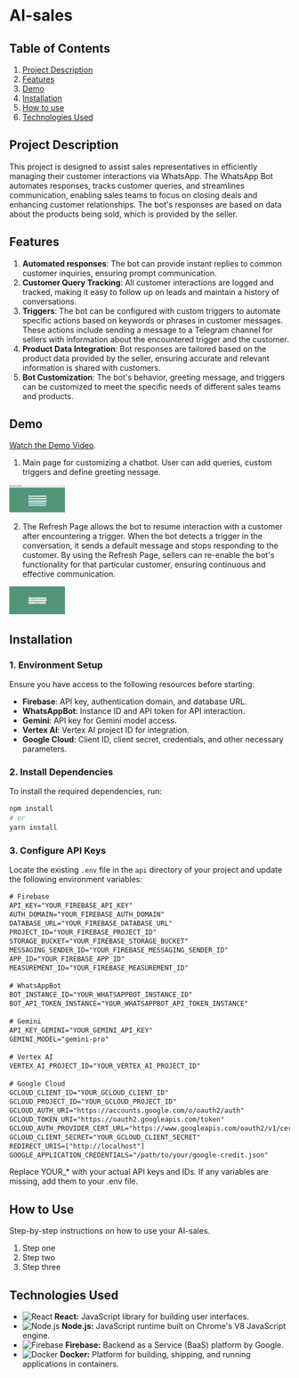 # AI-sales

## Table of Contents

1. [Project Description](#project-description)
2. [Features](#features)
3. [Demo](#demo)
4. [Installation](#installation)
6. [How to use](#usage)
7. [Technologies Used](#technologies-used)

## Project Description
This project is designed to assist sales representatives in efficiently managing their customer interactions via WhatsApp. The WhatsApp Bot automates responses, tracks customer queries, and streamlines communication, enabling sales teams to focus on closing deals and enhancing customer relationships. The bot's responses are based on data about the products being sold, which is provided by the seller.

## Features

1. **Automated responses**: The bot can provide instant replies to common customer inquiries, ensuring prompt communication.
2. **Customer Query Tracking**: All customer interactions are logged and tracked, making it easy to follow up on leads and maintain a history of conversations.
3. **Triggers**: The bot can be configured with custom triggers to automate specific actions based on keywords or phrases in customer messages. These actions include sending a message to a Telegram channel for sellers with information about the encountered trigger and the customer.
4. **Product Data Integration**: Bot responses are tailored based on the product data provided by the seller, ensuring accurate and relevant information is shared with customers.
5. **Bot Customization**: The bot's behavior, greeting message, and triggers can be customized to meet the specific needs of different sales teams and products.

## Demo

[Watch the Demo Video](https://drive.google.com/drive/home).

1. Main page for customizing a chatbot. User can add queries, custom triggers and define greeting nessage.

  <img src="screenshots/main_page.png" alt="Main Page" width="100" height="50"/>

2. The Refresh Page allows the bot to resume interaction with a customer after encountering a trigger. When the bot detects a trigger in the conversation, it sends a default message and stops responding to the customer. By using the Refresh Page, sellers can re-enable the bot's functionality for that particular customer, ensuring continuous and effective communication.

  <img src="screenshots/refresh_page.png" alt="Main Page" width="100" height="50"/>

## Installation

### 1. Environment Setup

Ensure you have access to the following resources before starting:

- **Firebase**: API key, authentication domain, and database URL.
- **WhatsAppBot**: Instance ID and API token for API interaction.
- **Gemini**: API key for Gemini model access.
- **Vertex AI**: Vertex AI project ID for integration.
- **Google Cloud**: Client ID, client secret, credentials, and other necessary parameters.

### 2. Install Dependencies

To install the required dependencies, run:

```bash
npm install
# or
yarn install
```

### 3. Configure API Keys

Locate the existing `.env` file in the `api` directory of your project and update the following environment variables:

```plaintext
# Firebase
API_KEY="YOUR_FIREBASE_API_KEY"
AUTH_DOMAIN="YOUR_FIREBASE_AUTH_DOMAIN"
DATABASE_URL="YOUR_FIREBASE_DATABASE_URL"
PROJECT_ID="YOUR_FIREBASE_PROJECT_ID"
STORAGE_BUCKET="YOUR_FIREBASE_STORAGE_BUCKET"
MESSAGING_SENDER_ID="YOUR_FIREBASE_MESSAGING_SENDER_ID"
APP_ID="YOUR_FIREBASE_APP_ID"
MEASUREMENT_ID="YOUR_FIREBASE_MEASUREMENT_ID"

# WhatsAppBot
BOT_INSTANCE_ID="YOUR_WHATSAPPBOT_INSTANCE_ID"
BOT_API_TOKEN_INSTANCE="YOUR_WHATSAPPBOT_API_TOKEN_INSTANCE"

# Gemini
API_KEY_GEMINI="YOUR_GEMINI_API_KEY"
GEMINI_MODEL="gemini-pro"

# Vertex AI
VERTEX_AI_PROJECT_ID="YOUR_VERTEX_AI_PROJECT_ID"

# Google Cloud
GCLOUD_CLIENT_ID="YOUR_GCLOUD_CLIENT_ID"
GCLOUD_PROJECT_ID="YOUR_GCLOUD_PROJECT_ID"
GCLOUD_AUTH_URI="https://accounts.google.com/o/oauth2/auth"
GCLOUD_TOKEN_URI="https://oauth2.googleapis.com/token"
GCLOUD_AUTH_PROVIDER_CERT_URL="https://www.googleapis.com/oauth2/v1/certs"
GCLOUD_CLIENT_SECRET="YOUR_GCLOUD_CLIENT_SECRET"
REDIRECT_URIS=["http://localhost"]
GOOGLE_APPLICATION_CREDENTIALS="/path/to/your/google-credit.json"
```

Replace YOUR_* with your actual API keys and IDs. If any variables are missing, add them to your .env file.

## How to Use

Step-by-step instructions on how to use your AI-sales.

1. Step one
2. Step two
3. Step three 

## Technologies Used

- <img src="https://upload.wikimedia.org/wikipedia/commons/a/a7/React-icon.svg" alt="React" width="50" height="50"/> **React:** JavaScript library for building user interfaces.
- <img src="https://upload.wikimedia.org/wikipedia/commons/d/d9/Node.js_logo.svg" alt="Node.js" width="50" height="50"/> **Node.js:** JavaScript runtime built on Chrome's V8 JavaScript engine.
- <img src="https://upload.wikimedia.org/wikipedia/commons/4/46/Firebase_Logo.png" alt="Firebase" width="50" height="50"/> **Firebase:** Backend as a Service (BaaS) platform by Google.
- <img src="https://upload.wikimedia.org/wikipedia/commons/4/4e/Docker_%28container_engine%29_logo.png" alt="Docker" width="50" height="50"/> **Docker:** Platform for building, shipping, and running applications in containers.


